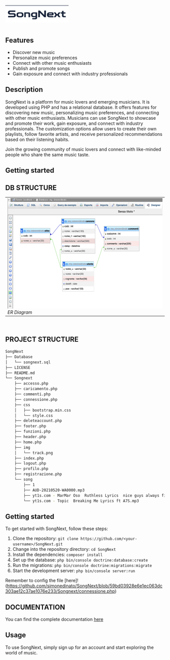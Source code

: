 # <div class><img src="https://raw.githubusercontent.com/simonedinato/SongNext/main/Logo.png" width="200px" align="left"></div><br><br>

## Features

- Discover new music
- Personalize music preferences
- Connect with other music enthusiasts
- Publish and promote songs
- Gain exposure and connect with industry professionals

## Description

SongNext is a platform for music lovers and emerging musicians. It is developed using PHP and has a relational database. It offers features for discovering new music, personalizing music preferences, and connecting with other music enthusiasts. Musicians can use SongNext to showcase and promote their work, gain exposure, and connect with industry professionals. The customization options allow users to create their own playlists, follow favorite artists, and receive personalized recommendations based on their listening habits.

Join the growing community of music lovers and connect with like-minded people who share the same music taste. 



## Getting started 


## DB STRUCTURE

<div align="center">
 <table>
   <tr>
<td><img src="https://raw.githubusercontent.com/simonedinato/SongNext/main/ErDiagram.png" width="500" height="350" /><br>
  <em>ER Diagram</em></td> 
   </tr>
  </table>
</div>
<br>


## PROJECT STRUCTURE
````bash
SongNext
├── Database
│   └── songnext.sql
├── LICENSE
├── README.md
└── Songnext
    ├── accesso.php
    ├── caricamento.php
    ├── commenti.php
    ├── connessione.php
    ├── css
    │   ├── bootstrap.min.css
    │   └── style.css
    ├── deleteaccount.php
    ├── footer.php
    ├── funzioni.php
    ├── header.php
    ├── home.php
    ├── img
    │   └── track.png
    ├── index.php
    ├── logout.php
    ├── profilo.php
    ├── registrazione.php
    └── song
        ├── 1
        ├── AUD-20210520-WA0000.mp3
        ├── yt1s.com - MarMar Oso  Ruthless Lyrics  nice guys always finish last should know that.mp3
        └── yt1s.com - Topic  Breaking Me Lyrics ft A7S.mp3
````

## Getting started

To get started with SongNext, follow these steps:

1. Clone the repository: `git clone https://github.com/<your-username>/SongNext.git`
2. Change into the repository directory: `cd SongNext`
3. Install the dependencies: `composer install`
4. Set up the database: `php bin/console doctrine:database:create`
5. Run the migrations: `php bin/console doctrine:migrations:migrate`
6. Start the development server: `php bin/console server:run`

Remember to config the file [here]!(https://github.com/simonedinato/SongNext/blob/59bd03928e6e1ec063dc303ae12c37ae1076e233/Songnext/connessione.php)

## DOCUMENTATION
You can find the complete documentation [here](https://simonedinato.github.io/Songnext-documentation/)

## Usage

To use SongNext, simply sign up for an account and start exploring the world of music.

